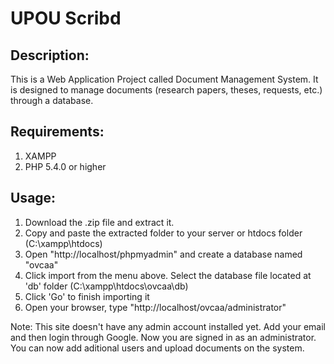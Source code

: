 # UPOU Scribd

## Description:
This is a Web Application Project called Document Management System. It is designed to manage documents (research papers, theses, requests, etc.) through a database.

## Requirements:
1. XAMPP
2. PHP 5.4.0 or higher

## Usage:
1. Download the .zip file and extract it.
2. Copy and paste the extracted folder to your server or htdocs folder (C:\xampp\htdocs\)
3. Open "http://localhost/phpmyadmin" and create a database named "ovcaa"
4. Click import from the menu above. Select the database file located at 'db' folder (C:\xampp\htdocs\ovcaa\db)
5. Click 'Go' to finish importing it
6. Open your browser, type "http://localhost/ovcaa/administrator"

Note: This site doesn't have any admin account installed yet. Add your email and then login through Google.
Now you are signed in as an administrator. You can now add aditional users and upload documents on the system.
